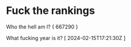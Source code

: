 # Fuck the rankings

Who the hell am I?
{ 667290 }

What fucking year is it?
[ 2024-02-15T17:21:30Z ]
